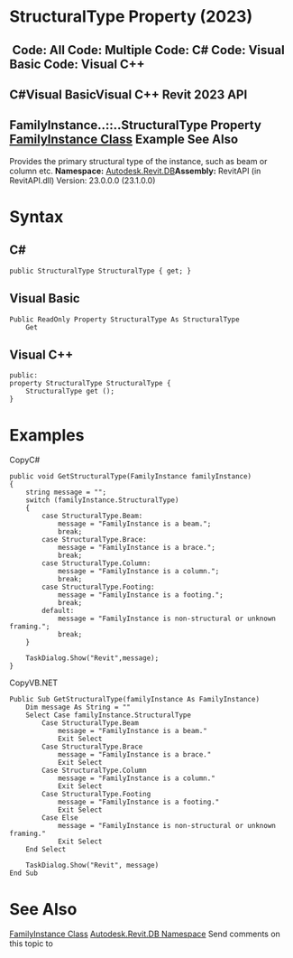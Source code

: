# StructuralType Property (2023)

﻿
 Code: All Code: Multiple Code: C# Code: Visual Basic Code: Visual C++   
---  
C#Visual BasicVisual C++
Revit 2023 API  
---  
FamilyInstance..::..StructuralType Property   
[FamilyInstance Class](0d2231f8-91e6-794f-92ae-16aad8014b27.md "FamilyInstance Class") Example See Also  
---  
Provides the primary structural type of the instance, such as beam or column etc.
**Namespace:** [Autodesk.Revit.DB](87546ba7-461b-c646-cbb1-2cb8f5bff8b2.md "Autodesk.Revit.DB Namespace")**Assembly:** RevitAPI (in RevitAPI.dll) Version: 23.0.0.0 (23.1.0.0)
# Syntax
C#  
---  
```text
public StructuralType StructuralType { get; }
```
  
Visual Basic  
---  
```text
Public ReadOnly Property StructuralType As StructuralType
	Get
```
  
Visual C++  
---  
```text
public:
property StructuralType StructuralType {
	StructuralType get ();
}
```
  
# Examples
CopyC#
```text
public void GetStructuralType(FamilyInstance familyInstance)
{
    string message = "";
    switch (familyInstance.StructuralType)
    {
        case StructuralType.Beam:
            message = "FamilyInstance is a beam.";
            break;
        case StructuralType.Brace:
            message = "FamilyInstance is a brace.";
            break;
        case StructuralType.Column:
            message = "FamilyInstance is a column.";
            break;
        case StructuralType.Footing:
            message = "FamilyInstance is a footing.";
            break;
        default:
            message = "FamilyInstance is non-structural or unknown framing.";
            break;
    }

    TaskDialog.Show("Revit",message);
}
```

CopyVB.NET
```text
Public Sub GetStructuralType(familyInstance As FamilyInstance)
    Dim message As String = ""
    Select Case familyInstance.StructuralType
        Case StructuralType.Beam
            message = "FamilyInstance is a beam."
            Exit Select
        Case StructuralType.Brace
            message = "FamilyInstance is a brace."
            Exit Select
        Case StructuralType.Column
            message = "FamilyInstance is a column."
            Exit Select
        Case StructuralType.Footing
            message = "FamilyInstance is a footing."
            Exit Select
        Case Else
            message = "FamilyInstance is non-structural or unknown framing."
            Exit Select
    End Select

    TaskDialog.Show("Revit", message)
End Sub
```

# See Also
[FamilyInstance Class](0d2231f8-91e6-794f-92ae-16aad8014b27.md "FamilyInstance Class")
[Autodesk.Revit.DB Namespace](87546ba7-461b-c646-cbb1-2cb8f5bff8b2.md "Autodesk.Revit.DB Namespace")
Send comments on this topic to 